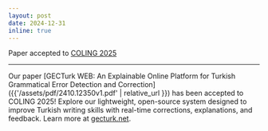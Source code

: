 ```yaml
---
layout: post
date: 2024-12-31
inline: true
---
```


Paper accepted to [COLING 2025](https://coling2025.org/)

***
Our paper [GECTurk WEB: An Explainable Online Platform for Turkish Grammatical Error Detection and Correction]({{'/assets/pdf/2410.12350v1.pdf' | relative_url }}) has been accepted to COLING 2025! Explore our lightweight, open-source system designed to improve Turkish writing skills with real-time corrections, explanations, and feedback. Learn more at [gecturk.net](https://www.gecturk.net/).